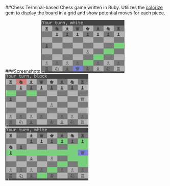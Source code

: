 ##Chess
Terminal-based Chess game written in Ruby. Utilizes the [colorize][colorize] gem to display the board in a grid and show potential moves for each piece.

###Screenshots
![gameplay] ![blackturn] ![whiteturn]

[colorize]: https://github.com/fazibear/colorize
[gameplay]: ./screenshots/gameplay.png
[blackturn]: ./screenshots/blackturn.png
[whiteturn]: ./screenshots/whiteturn.png
